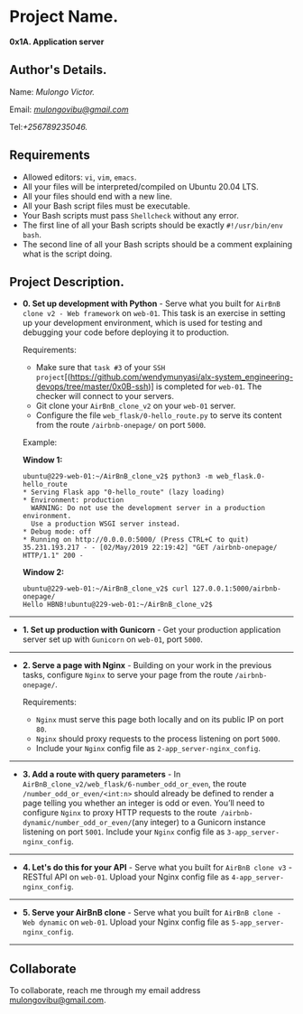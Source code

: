 # Project Name.
**0x1A. Application server**

## Author's Details.
Name: *Mulongo Victor.*

Email: *mulongovibu@gmail.com*

Tel:*+256789235046.*

##  Requirements

*   Allowed editors: `vi`, `vim`, `emacs`.
*   All your files will be interpreted/compiled on Ubuntu 20.04 LTS.
*   All your files should end with a new line.
*   All your Bash script files must be executable.
*   Your Bash scripts must pass `Shellcheck` without any error.
*   The first line of all your Bash scripts should be exactly `#!/usr/bin/env bash`.
*   The second line of all your Bash scripts should be a comment explaining what is the script doing.


## Project Description.

* **0. Set up development with Python** - Serve what you built for `AirBnB clone v2 - Web framework` on `web-01`. This task is an exercise in setting up your development environment, which is used for testing and debugging your code before deploying it to production.

	Requirements:

	*	Make sure that `task #3` of your `SSH project`[(https://github.com/wendymunyasi/alx-system_engineering-devops/tree/master/0x0B-ssh)] is completed for `web-01`. The checker will connect to your servers.
	*	Git clone your `AirBnB_clone_v2` on your `web-01` server.
	*	Configure the file `web_flask/0-hello_route.py` to serve its content from the route `/airbnb-onepage/` on port `5000`.

	Example:

  **Window 1:**
  ```
  ubuntu@229-web-01:~/AirBnB_clone_v2$ python3 -m web_flask.0-hello_route
  * Serving Flask app "0-hello_route" (lazy loading)
  * Environment: production
    WARNING: Do not use the development server in a production environment.
    Use a production WSGI server instead.
  * Debug mode: off
  * Running on http://0.0.0.0:5000/ (Press CTRL+C to quit)
  35.231.193.217 - - [02/May/2019 22:19:42] "GET /airbnb-onepage/ HTTP/1.1" 200 -
  ```

  **Window 2:**
  ```
  ubuntu@229-web-01:~/AirBnB_clone_v2$ curl 127.0.0.1:5000/airbnb-onepage/
  Hello HBNB!ubuntu@229-web-01:~/AirBnB_clone_v2$
  ```
---

* **1. Set up production with Gunicorn** - Get your production application server set up with `Gunicorn` on `web-01`, port `5000`.

---

* **2. Serve a page with Nginx** - Building on your work in the previous tasks, configure `Nginx` to serve your page from the route `/airbnb-onepage/`.

	Requirements:

	*	`Nginx` must serve this page both locally and on its public IP on port `80`.
	*	`Nginx` should proxy requests to the process listening on port `5000`.
	*	Include your `Nginx` config file as `2-app_server-nginx_config`.

---

* **3. Add a route with query parameters** - In `AirBnB_clone_v2/web_flask/6-number_odd_or_even`, the route `/number_odd_or_even/<int:n>` should already be defined to render a page telling you whether an integer is odd or even. You’ll need to configure `Nginx` to proxy HTTP requests to the route` /airbnb-dynamic/number_odd_or_even/`(any integer) to a Gunicorn instance listening on port `5001`. Include your `Nginx` config file as `3-app_server-nginx_config`.

---

* **4. Let's do this for your API** - Serve what you built for `AirBnB clone v3` - RESTful API on `web-01`. Upload your Nginx config file as `4-app_server-nginx_config`.

---

* **5. Serve your AirBnB clone** - Serve what you built for `AirBnB clone - Web dynamic` on `web-01`. Upload your Nginx config file as `5-app_server-nginx_config`.

---


## Collaborate

To collaborate, reach me through my email address mulongovibu@gmail.com.

